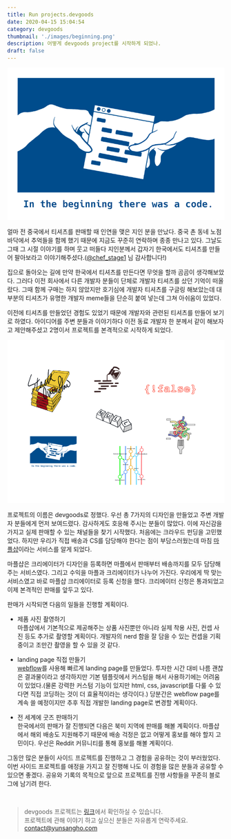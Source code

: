 ```yaml
---
title: Run projects.devgoods
date: 2020-04-15 15:04:54
category: devgoods
thumbnail: './images/beginning.png'
description: 어떻게 devgoods project를 시작하게 되었나.
draft: false
---
```

![beginning](./images/beginning.png)

얼마 전 중국에서 티셔츠를 판매할 때 인연을 맺은 지인 분을 만났다. 중국 촌 동네 노점 바닥에서 추억들을 함께 했기 때문에 지금도 꾸준히 연락하며 종종 만나고 있다. 그날도 그때 그 시절 이야기를 하며 웃고 떠들다 지인분께서 갑자기 한국에서도 티셔츠를 만들어 팔아보라고 이야기해주셨다.([@chef_stage1](https://instagram.com/chef_stage1?igshid=3zny1r3uc9q4) 님 감사합니다!)

집으로 돌아오는 길에 만약 한국에서 티셔츠를 만든다면 무엇을 할까 곰곰이 생각해보았다. 그러다 이전 회사에서 다른 개발자 분들이 단체로 개발자 티셔츠를 샀던 기억이 떠올랐다. 그때 함께 구매는 하지 않았지만 호기심에 개발자 티셔츠를 구글링 해보았는데 대부분의 티셔츠가 유명한 개발자 meme들을 단순히 붙여 넣는데 그쳐 아쉬움이 있었다.

이전에 티셔츠를 만들었던 경험도 있었기 때문에 개발자와 관련된 티셔츠를 만들어 보기로 하였다. 아이디어를 주변 분들과 이야기하다 이전 동료 개발자 한 분께서 같이 해보자고 제안해주셨고 2명이서 프로젝트를 본격적으로 시작하게 되었다.

![designs](./images/designs.png)

프로젝트의 이름은 devgoods로 정했다. 우선 총 7가지의 디자인을 만들었고 주변 개발자 분들에게 먼저 보여드렸다. 감사하게도 호응해 주시는 분들이 많았다. 이에 자신감을 가지고 실제 판매할 수 있는 채널들을 찾기 시작했다. 처음에는 크라우드 펀딩을 고민했었다. 하지만 우리가 직접 배송과 CS를 담당해야 한다는 점이 부담스러웠는데 마침 [마플샵](https://marpple.shop)이라는 서비스를 알게 되었다.

마플샵은 크리에이터가 디자인을 등록하면 마플에서 판매부터 배송까지를 모두 담당해주는 서비스였다. 그리고 수익을 마플과 크리에이터가 나누어 가진다. 우리에게 딱 맞는 서비스였고 바로 마플샵 크리에이터로 등록 신청을 했다. 크리에이터 신청은 통과되었고 이제 본격적인 판매를 앞두고 있다.

판매가 시작되면 다음의 일들을 진행할 계획이다.

* 제품 사진 촬영하기<br/>
  마플샵에서 기본적으로 제공해주는 상품 사진뿐만 아니라 실제 착용 사진, 컨셉 사진 등도 추가로 촬영할 계획이다. 개발자의 nerd 함을 잘 담을 수 있는 컨셉을 기획 중이고 조만간 촬영을 할 수 있을 것 같다.

* landing page 직접 만들기<br/>
  [webflow](https://webflow.com)를 사용해 빠르게 landing page를 만들었다. 투자한 시간 대비 나름 괜찮은 결과물이라고 생각하지만 기본 템플릿에서 커스텀을 해서 사용하기에는 어려움이 있었다.(물론 강력한 커스텀 기능이 있지만 html, css, javascript를 다룰 수 있다면 직접 코딩하는 것이 더 효율적이라는 생각이다.) 당분간은 webflow page를 계속 쓸 예정이지만 추후 직접 개발한 landing page로 변경할 계획이다.

* 전 세계에 굿즈 판매하기<br/>
  한국에서의 판매가 잘 진행되면 다음은 북미 지역에 판매를 해볼 계획이다. 마플샵에서 해외 배송도 지원해주기 때문에 배송 걱정은 없고 어떻게 홍보를 해야 할지 고민이다. 우선은 Reddit 커뮤니티를 통해 홍보를 해볼 계획이다.

그동안 많은 분들이 사이드 프로젝트를 진행하고 그 경험을 공유하는 것이 부러웠었다. 이번 사이드 프로젝트를 애정을 가지고 잘 진행해 나도 이 경험을 많은 분들과 공유할 수 있으면 좋겠다. 공유와 기록의 목적으로 앞으로 프로젝트를 진행 사항들을 꾸준히 블로그에 남기려 한다.

<br/>

> devgoods 프로젝트는 [링크](https://devgoods.webflow.io/)에서 확인하실 수 있습니다.<br/>
> 프로젝트에 관해 이야기 하고 싶으신 분들은 자유롭게 연락주세요.<br/>
> <contact@yunsangho.com>